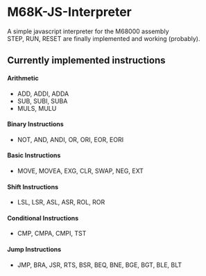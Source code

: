 # M68K-JS-Interpreter

A simple javascript interpreter for the M68000 assembly<br/>
STEP, RUN, RESET are finally implemented and working (probably).


## Currently implemented instructions

#### Arithmetic
 - ADD, ADDI, ADDA  
 - SUB, SUBI, SUBA  
 - MULS, MULU
 
#### Binary Instructions
 - NOT, AND, ANDI, OR, ORI, EOR, EORI

#### Basic Instructions

 - MOVE, MOVEA, EXG, CLR, SWAP, NEG, EXT 

#### Shift Instructions

 - LSL, LSR, ASL, ASR, ROL, ROR 

#### Conditional Instructions

 - CMP, CMPA, CMPI, TST

#### Jump Instructions

 - JMP, BRA, JSR, RTS, BSR, BEQ, BNE, BGE, BGT, BLE, BLT
